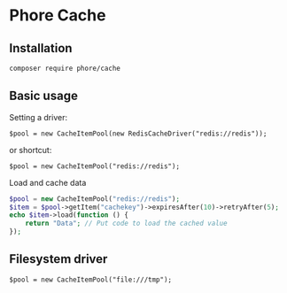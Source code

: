 # Phore Cache



## Installation

```bash
composer require phore/cache
```



## Basic usage

Setting a driver:

```
$pool = new CacheItemPool(new RedisCacheDriver("redis://redis"));
```

or shortcut:

```
$pool = new CacheItemPool("redis://redis");
```

Load and cache data

```php
$pool = new CacheItemPool("redis://redis");
$item = $pool->getItem("cachekey")->expiresAfter(10)->retryAfter(5);
echo $item->load(function () {
    return "Data"; // Put code to load the cached value
});
```


## Filesystem driver

```
$pool = new CacheItemPool("file:///tmp");
```


